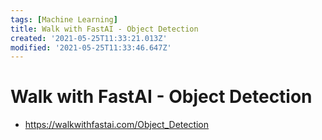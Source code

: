 ```yaml
---
tags: [Machine Learning]
title: Walk with FastAI - Object Detection
created: '2021-05-25T11:33:21.013Z'
modified: '2021-05-25T11:33:46.647Z'
---
```


# Walk with FastAI - Object Detection

* https://walkwithfastai.com/Object_Detection

